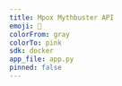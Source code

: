 ```yaml
---
title: Mpox Mythbuster API
emoji: 🧠
colorFrom: gray
colorTo: pink
sdk: docker
app_file: app.py
pinned: false
---
```

